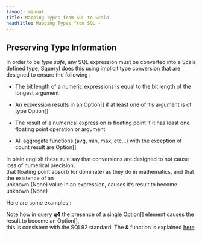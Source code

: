 ```yaml
---
layout: manual
title: Mapping Types from SQL to Scala
headtitle: Mapping Types from SQL - 
---
```


Preserving Type Information
---------------------------

In order to be *type safe*, any SQL expression must be converted into a
Scala defined type, Squeryl does this using implicit type conversion
that are designed to ensure the following :

-   The bit length of a numeric expressions is equal to the bit length
    of the longest argument

<!-- -->

-   An expression results in an Option\[\] if at least one of it’s
    argument is of type Option\[\]

<!-- -->

-   The result of a numerical expression is floating point if it has
    least one floating point operation or argument

<!-- -->

-   All aggregate functions (avg, min, max, etc…) with the exception of
    count result are Option\[\]

In plain english these rule say that conversions are designed to not
cause loss of numerical precision,  
that floating point absorb (or dominate) as they do in mathematics, and
that the existence of an  
unknown (None) value in an expression, causes it’s result to become
unknown (None)

Here are some examples :

<script type="syntaxhighlighter" class="brush: scala">



val q1 =  
from(aTable)(t =\> select( &(t.aLong \* t.aFloat) )) : Query\[Double\]

val q2 =  
from(aTable)(t =\> compute( avg(t.aByte / t.anInt) )) :
Query\[Option\[Float\]\]

val q3 =  
from(aTable)(t =\> compute( t.aByte + count )) : Query\[Long\]

val q4 = // \|\| is the concatenation operator :  
from(aTable)(t =\>  
select( &(t.aString \|\| t.aLong \|\| " " \|\| a.IntOption) )) :
Query\[Option\[String\]\]



</script>

Note how in query **q4** the presence of a single Option\[\] element
causes the result to become an Option\[\],  
this is consistent with the SQL92 standard. The **&** function is
explained [here](arbitrary-select-expressions.html) .
